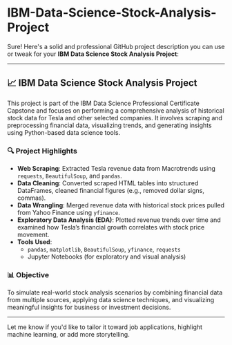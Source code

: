 # IBM-Data-Science-Stock-Analysis-Project
Sure! Here's a solid and professional GitHub project description you can use or tweak for your **IBM Data Science Stock Analysis Project**:

---

## 📈 IBM Data Science Stock Analysis Project

This project is part of the IBM Data Science Professional Certificate Capstone and focuses on performing a comprehensive analysis of historical stock data for Tesla and other selected companies. It involves scraping and preprocessing financial data, visualizing trends, and generating insights using Python-based data science tools.

### 🔍 Project Highlights

- **Web Scraping**: Extracted Tesla revenue data from Macrotrends using `requests`, `BeautifulSoup`, and `pandas`.
- **Data Cleaning**: Converted scraped HTML tables into structured DataFrames, cleaned financial figures (e.g., removed dollar signs, commas).
- **Data Wrangling**: Merged revenue data with historical stock prices pulled from Yahoo Finance using `yfinance`.
- **Exploratory Data Analysis (EDA)**: Plotted revenue trends over time and examined how Tesla’s financial growth correlates with stock price movement.
- **Tools Used**:
  - `pandas`, `matplotlib`, `BeautifulSoup`, `yfinance`, `requests`
  - Jupyter Notebooks (for exploratory and visual analysis)
  
### 📊 Objective

To simulate real-world stock analysis scenarios by combining financial data from multiple sources, applying data science techniques, and visualizing meaningful insights for business or investment decisions.

---

Let me know if you'd like to tailor it toward job applications, highlight machine learning, or add more storytelling.

